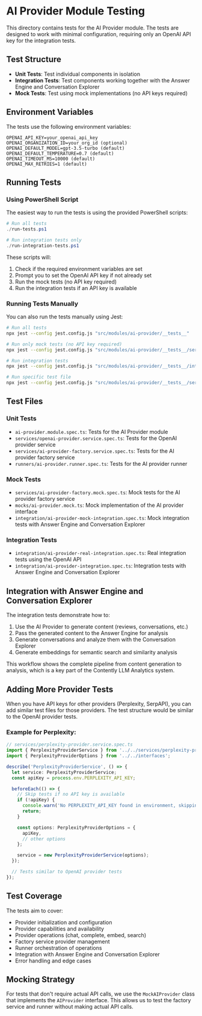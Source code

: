 # AI Provider Module Testing

This directory contains tests for the AI Provider module. The tests are designed to work with minimal configuration, requiring only an OpenAI API key for the integration tests.

## Test Structure

- **Unit Tests**: Test individual components in isolation
- **Integration Tests**: Test components working together with the Answer Engine and Conversation Explorer
- **Mock Tests**: Test using mock implementations (no API keys required)

## Environment Variables

The tests use the following environment variables:

```
OPENAI_API_KEY=your_openai_api_key
OPENAI_ORGANIZATION_ID=your_org_id (optional)
OPENAI_DEFAULT_MODEL=gpt-3.5-turbo (default)
OPENAI_DEFAULT_TEMPERATURE=0.7 (default)
OPENAI_TIMEOUT_MS=10000 (default)
OPENAI_MAX_RETRIES=1 (default)
```

## Running Tests

### Using PowerShell Script

The easiest way to run the tests is using the provided PowerShell scripts:

```powershell
# Run all tests
./run-tests.ps1

# Run integration tests only
./run-integration-tests.ps1
```

These scripts will:
1. Check if the required environment variables are set
2. Prompt you to set the OpenAI API key if not already set
3. Run the mock tests (no API key required)
4. Run the integration tests if an API key is available

### Running Tests Manually

You can also run the tests manually using Jest:

```bash
# Run all tests
npx jest --config jest.config.js "src/modules/ai-provider/__tests__"

# Run only mock tests (no API key required)
npx jest --config jest.config.js "src/modules/ai-provider/__tests__/services/ai-provider-factory.mock.spec.ts"

# Run integration tests
npx jest --config jest.config.js "src/modules/ai-provider/__tests__/integration"

# Run specific test file
npx jest --config jest.config.js "src/modules/ai-provider/__tests__/services/openai-provider.service.spec.ts"
```

## Test Files

### Unit Tests
- `ai-provider.module.spec.ts`: Tests for the AI Provider module
- `services/openai-provider.service.spec.ts`: Tests for the OpenAI provider service
- `services/ai-provider-factory.service.spec.ts`: Tests for the AI provider factory service
- `runners/ai-provider.runner.spec.ts`: Tests for the AI provider runner

### Mock Tests
- `services/ai-provider-factory.mock.spec.ts`: Mock tests for the AI provider factory service
- `mocks/ai-provider.mock.ts`: Mock implementation of the AI provider interface
- `integration/ai-provider-mock-integration.spec.ts`: Mock integration tests with Answer Engine and Conversation Explorer

### Integration Tests
- `integration/ai-provider-real-integration.spec.ts`: Real integration tests using the OpenAI API
- `integration/ai-provider-integration.spec.ts`: Integration tests with Answer Engine and Conversation Explorer

## Integration with Answer Engine and Conversation Explorer

The integration tests demonstrate how to:

1. Use the AI Provider to generate content (reviews, conversations, etc.)
2. Pass the generated content to the Answer Engine for analysis
3. Generate conversations and analyze them with the Conversation Explorer
4. Generate embeddings for semantic search and similarity analysis

This workflow shows the complete pipeline from content generation to analysis, which is a key part of the Contently LLM Analytics system.

## Adding More Provider Tests

When you have API keys for other providers (Perplexity, SerpAPI), you can add similar test files for those providers. The test structure would be similar to the OpenAI provider tests.

### Example for Perplexity:

```typescript
// services/perplexity-provider.service.spec.ts
import { PerplexityProviderService } from '../../services/perplexity-provider.service';
import { PerplexityProviderOptions } from '../../interfaces';

describe('PerplexityProviderService', () => {
  let service: PerplexityProviderService;
  const apiKey = process.env.PERPLEXITY_API_KEY;

  beforeEach(() => {
    // Skip tests if no API key is available
    if (!apiKey) {
      console.warn('No PERPLEXITY_API_KEY found in environment, skipping Perplexity provider tests');
      return;
    }

    const options: PerplexityProviderOptions = {
      apiKey,
      // other options
    };

    service = new PerplexityProviderService(options);
  });

  // Tests similar to OpenAI provider tests
});
```

## Test Coverage

The tests aim to cover:

- Provider initialization and configuration
- Provider capabilities and availability
- Provider operations (chat, complete, embed, search)
- Factory service provider management
- Runner orchestration of operations
- Integration with Answer Engine and Conversation Explorer
- Error handling and edge cases

## Mocking Strategy

For tests that don't require actual API calls, we use the `MockAIProvider` class that implements the `AIProvider` interface. This allows us to test the factory service and runner without making actual API calls. 